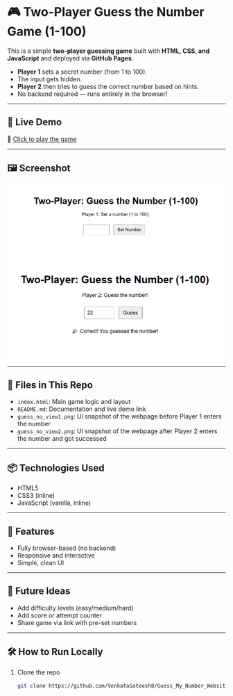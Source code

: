 # 🎮 Two-Player Guess the Number Game (1-100)

This is a simple **two-player guessing game** built with **HTML, CSS, and JavaScript** and deployed via **GitHub Pages**.

- **Player 1** sets a secret number (from 1 to 100).
- The input gets hidden.
- **Player 2** then tries to guess the correct number based on hints.
- No backend required — runs entirely in the browser!

---

## 🚀 Live Demo

🔗 [Click to play the game](https://venkatasateesh8.github.io/Guess_My_Number_Website/)

---

## 🖼 Screenshot

<img src="guess_no_view1.png" alt="Game Screenshot" width="600">
<img src="guess_no_view2.png" alt="Game Screenshot" width="600">

---

## 📁 Files in This Repo

- `index.html`: Main game logic and layout
- `README.md`: Documentation and live demo link
- `guess_no_view1.png`: UI snapshot of the webpage before Player 1 enters the number
- `guess_no_view2.png`: UI snapshot of the webpage after Player 2 enters the number and got successed

---

## 📦 Technologies Used
- HTML5
- CSS3 (inline)
- JavaScript (vanilla, inline)

---

## 📌 Features
- Fully browser-based (no backend)
- Responsive and interactive
- Simple, clean UI

---

## 🧠 Future Ideas
- Add difficulty levels (easy/medium/hard)
- Add score or attempt counter
- Share game via link with pre-set numbers

---

## 🛠 How to Run Locally

1. Clone the repo  
   ```bash
   git clone https://github.com/VenkataSateesh8/Guess_My_Number_Website
